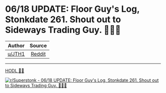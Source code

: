 06/18 UPDATE: Floor Guy's Log, Stonkdate 261. Shout out to Sideways Trading Guy. 🚀🚀🚀
=======================================================================================

| Author       | Source       | 
| :-------------: |:-------------:|
|  [u/JTH1](https://www.reddit.com/user/JTH1/) | [Reddit](https://www.reddit.com/r/Superstonk/comments/o2yv3g/0618_update_floor_guys_log_stonkdate_261_shout/) | 

---

[HODL 💎🙌](https://www.reddit.com/r/Superstonk/search?q=flair_name%3A%22HODL%20%F0%9F%92%8E%F0%9F%99%8C%22&restrict_sr=1)

[![r/Superstonk - 06/18 UPDATE: Floor Guy's Log, Stonkdate 261. Shout out to Sideways Trading Guy. 🚀🚀🚀](https://preview.redd.it/0llen7now2671.png?width=960&crop=smart&auto=webp&s=395d33c1b8bf4ada2fcd23dc017e098665369e55)](https://i.redd.it/0llen7now2671.png)
